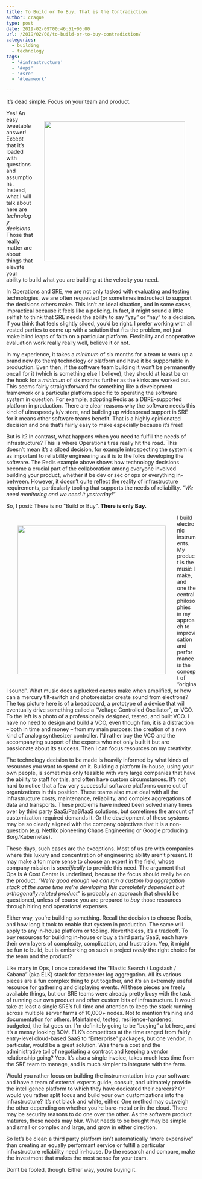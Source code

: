```yaml
---
title: To Build or To Buy, That is the Contradiction.
author: craque
type: post
date: 2019-02-09T00:46:51+00:00
url: /2019/02/08/to-build-or-to-buy-contradiction/
categories:
  - building
  - technology
tags:
  - '#infrastructure'
  - '#ops'
  - '#sre'
  - '#teamwork'

---
```

It&#8217;s dead simple. Focus on your team and product.

  <img align=right hspace=30 vspace=30 src="/img/2019/02/breadboard.png" alt="" class="wp-image-1011" width="373" height="371" srcset="/img/2019/02/breadboard.png 1000w, /img/2019/02/breadboard-150x150.png 150w, /img/2019/02/breadboard-768x766.png 768w, /img/2019/02/breadboard-144x144.png 144w" sizes="(max-width: 373px) 100vw, 373px" />

Yes! An easy tweetable answer! Except that it&#8217;s loaded with questions and assumptions. Instead, what I will talk about here are _technology decisions_. Those that really matter are about things that elevate your ability to build what you are building at the velocity you need.

In O<g class="gr_ gr\_15 gr-alert gr\_spell gr\_inline\_cards gr\_run\_anim ContextualSpelling ins-del multiReplace" id="15" data-gr-id="15">perations</g> and SRE, we are not only tasked with evaluating and testing technologies, we are often requested (or sometimes instructed) to support the decisions others make. This isn&#8217;t an ideal situation, and in some cases, impractical because it feels like a policing. In fact, it might sound a little selfish to think that SRE needs the ability to say &#8220;yay&#8221; or &#8220;nay&#8221; to a decision. If you think that feels slightly siloed, you&#8217;d be right. I prefer working with all vested parties to come up with a solution that fits the problem, not just make blind leaps of faith on a particular platform. Flexibility and cooperative evaluation work really really well, believe it or not.

In my experience, it takes a _minimum_ of six months for a team to work up a brand new (to them) technology or platform and have it be supportable in production. Even then, if the software team building it won&#8217;t be permanently oncall for it (which is something else I believe), they should at least be on the hook for a _minimum_ of six months further as the kinks are worked out. This seems fairly straightforward for something like a development framework or a particular platform specific to operating the software system in question. For example, adopting Redis as a DBRE-supported platform in production. There are clear reasons why the software needs this kind of ultraspeedy k/v store, and building up widespread support in SRE for it means other software teams benefit. That is a highly opinionated decision and one that&#8217;s fairly easy to make especially because it&#8217;s free!

But is it? In contrast, what happens when you need to fulfill the needs of infrastructure? This is where Operations tires really hit the road. This doesn&#8217;t mean it&#8217;s a siloed decision, for example introspecting the system is as important to reliability engineering as it is to the folks developing the software. The Redis example above shows how technology decisions become a crucial part of the collaboration among everyone involved building your product, whether it be dev or sec or ops or everything in-between. However, it doesn&#8217;t quite reflect the reality of infrastructure requirements, particularly tooling that supports the needs of reliability. _&#8220;We need monitoring and we need it yesterday!&#8221;_

So, I posit: There is no &#8220;Build or Buy&#8221;. **There is only Buy.**

  <img align=left hspace=30 vspace=30 src="/img/2019/02/basic_vco-2.png" alt="" class="wp-image-1012" width="393" height="394" srcset="/img/2019/02/basic_vco-2.png 1000w, /img/2019/02/basic_vco-2-150x150.png 150w, /img/2019/02/basic_vco-2-300x300.png 300w, /img/2019/02/basic_vco-2-768x771.png 768w, /img/2019/02/basic_vco-2-144x144.png 144w" sizes="(max-width: 393px) 100vw, 393px" />

I build electronic instruments. My product is the music I make, and one the central philosophies in my approach to improvisation and performance is the concept of &#8220;original sound&#8221;. What music does a plucked cactus make when amplified, or how can a mercury tilt-switch and photoresistor create sound from electrons? The top picture here is of a breadboard, a prototype of a device that will eventually drive something called a &#8220;Voltage Controlled Oscillator&#8221;, or VCO. To the left is a photo of a professionally designed, tested, and built VCO. I have no need to design and build a VCO, even though fun, it is a distraction &#8211; both in time and money &#8211; from my main purpose: the creation of a new kind of analog synthesizer controller. I&#8217;d rather buy the VCO and the accompanying support of the experts who not only built it but are passionate about its success. Then I can focus resources on my creativity.

The technology decision to be made is heavily informed by what kinds of resources you want to spend on it. Building a platform in-house, using your own people, is sometimes only feasible with very large companies that have the ability to staff for this, and often have custom circumstances. It&#8217;s not hard to notice that a few very successful software platforms come out of organizations in this position. These teams also must deal with all the infrastructure costs, maintenance, reliability, and complex aggregations of data and transports. These problems have indeed been solved many times over by third party SaaS/PaaS/IaaS solutions, but sometimes the amount of customization required demands it. Or the development of these systems may be so clearly aligned with the company objectives that it is a non-question (e.g. Netflix pioneering Chaos Engineering or Google producing Borg/Kubernetes).

These days, such cases are the exceptions. Most of us are with companies where this luxury and concentration of engineering ability aren&#8217;t present. It may make a ton more sense to choose an expert in the field, whose company mission is _specifically_ to provide this need. The argument that Ops Is A Cost Center is underlined<g class="gr_ gr\_95 gr-alert gr\_gramm gr\_inline\_cards gr\_run\_anim Punctuation only-del replaceWithoutSep" id="95" data-gr-id="95">, </g>because the focus should really be on the product. _&#8220;We&#8217;re good enough we can run a custom log aggregation stack at the same time we&#8217;re developing this completely dependent but orthogonally related product&#8221;_ is probably an approach that should be questioned, unless of course you are prepared to _buy_ those resources through hiring and operational expenses.

Either way, you&#8217;re building something. Recall the decision to choose Redis, and how long it took to enable that system in production. The same will apply to any in-house platform or tooling. Nevertheless, it&#8217;s a tradeoff. To buy resources for building in-house or <g class="gr_ gr\_124 gr-alert gr\_spell gr\_inline\_cards gr\_run\_anim ContextualSpelling ins-del" id="124" data-gr-id="124">buy</g> a third party SaaS, each have their own layers of complexity, complication, and frustration. Yep, it might be fun to build, but is embarking on such a project _really_ the right choice for the team and the product?

Like many in Ops, I once considered the &#8220;Elastic Search / Logstash / Kabana&#8221; (aka ELK) stack for datacenter log aggregation. All its various pieces are a fun complex thing to put together, and it&#8217;s an extremely useful resource for gathering and displaying events. All these pieces are freely available things, but our SRE teams were already pretty busy with the task of running our own product and _other_ custom bits of infrastructure. It would take at least a single SRE&#8217;s full time and attention to keep the stack running across multiple server farms of 10,000+ nodes. Not to mention training and documentation for others. Maintained, tested, resilience-hardened, budgeted, the list goes on. I&#8217;m definitely going to be &#8220;buying&#8221; a lot here, and it&#8217;s a messy looking BOM. ELK&#8217;s competitors at the time ranged from fairly entry-level cloud-based SaaS to &#8220;Enterprise&#8221; packages, but one vendor, in particular, would be a great solution. Was there a cost and the administrative toil of negotiating a contract and keeping a vendor relationship going? Yep. It&#8217;s also a single invoice, takes much less time from the SRE team to manage, and is much simpler to integrate with the farm.

Would you rather focus on building the instrumentation into your software and have a team of external experts guide, consult, and ultimately provide the intelligence platform to which they have dedicated their careers? Or would you rather split focus and build your own customizations into the infrastructure? It&#8217;s not black and white, either. One method may outweigh the other depending on whether you&#8217;re bare-metal or in the cloud. There may be security reasons to do one over the other. As the software product matures, these needs may blur. What needs to be bought may be simple and small or complex and large, and grow in either direction.

So let&#8217;s be clear: a third party platform isn&#8217;t automatically &#8220;more expensive&#8221; than creating an equally performant service or fulfill a particular infrastructure reliability need in-house. Do the research and compare, make the investment that makes the most sense for your team.

Don&#8217;t be fooled, though. Either way, you&#8217;re buying it.
